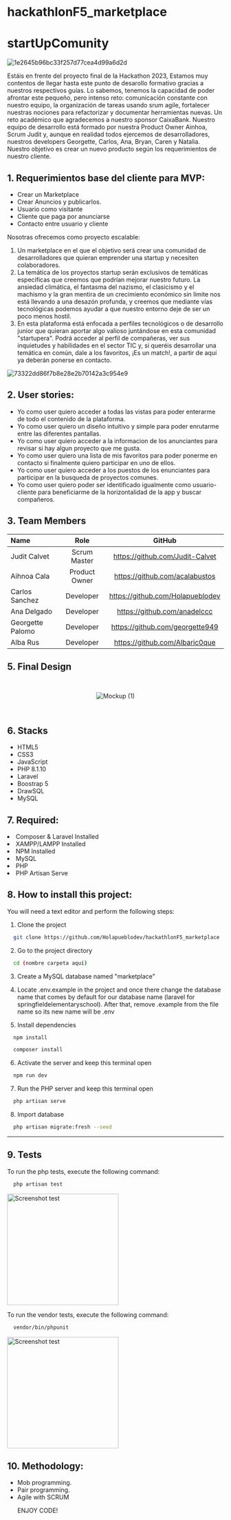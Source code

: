 # hackathlonF5_marketplace
<h1>startUpComunity</h1>

![1e2645b96bc33f257d77cea4d99a6d2d](https://user-images.githubusercontent.com/114645883/221011831-0dff3969-b7db-4d7b-af22-2ec5194f05ed.png)

<p> Estáis en frente del proyecto final de la Hackathon 2023, Estamos muy contentos de llegar hasta este punto de desarollo formativo gracias a nuestros respectivos guías. Lo sabemos, tenemos la capacidad de poder afrontar este pequeño, pero intenso reto: comunicación constante con nuestro equipo, la organización de tareas usando srum agile, fortalecer nuestras nociones para refactorizar y documentar herramientas nuevas. Un reto académico que agradecemos a nuestro sponsor CaixaBank. Nuestro equipo de desarrollo está formado por nuestra Product Owner Ainhoa, Scrum Judit y, aunque en realidad todos ejercemos de desarrolladores, nuestros developers Georgette, Carlos, Ana, Bryan, Caren y Natalia. Nuestro objetivo es crear un nuevo producto según los requerimientos de nuestro cliente. <p>
  
<h2>1. Requerimientos base del cliente para MVP:</h2>
<ul>
 <li> Crear un Marketplace </li>
<li> Crear Anuncios y publicarlos.</li>
<li> Usuario como visitante</li>
<li> Cliente que paga por anunciarse</li>
<li> Contacto entre usuario y cliente </li>
</ul>

Nosotras ofrecemos como proyecto escalable:
1. Un marketplace en el que el objetivo será crear una comunidad de desarrolladores que quieran emprender una startup y necesiten colaboradores.
2. La temática de los proyectos startup serán exclusivos de temáticas especificas que creemos que podrían mejorar nuestro futuro. La ansiedad climática, el fantasma del nazismo, el clasicismo y el machismo y la gran mentira de un crecimiento económico sin límite nos está llevando a una desazón profunda, y creemos que mediante vías tecnológicas podemos ayudar a que nuestro entorno deje de ser un poco menos hostil.
3. En esta plataforma está enfocada a perfiles tecnológicos o de desarrollo junior que quieran aportar algo valioso juntándose en esta comunidad "startupera". Podrá acceder al perfil de compañeras, ver sus inquietudes y habilidades en el sector TIC y, si queréis desarrollar una temática en común, dale a los favoritos, ¡Es un match!, a partir de aquí ya deberán ponerse en contacto.

![73322dd86f7b8e28e2b70142a3c954e9](https://user-images.githubusercontent.com/114645883/221011982-27967cc4-1387-4987-aad3-806f5d47c519.png)

<h2>2. User stories:</h2>
<ul>
<li>Yo como user quiero acceder a todas las vistas para poder enterarme de todo el contenido de la plataforma. </li>
<li>Yo como user quiero un diseño intuitivo y simple para poder enrutarme entre las diferentes pantallas.</li>
<li>Yo como user quiero acceder a la informacion de los anunciantes para revisar si hay algun proyecto que me gusta.</li>
<li>Yo como user quiero una lista de mis favoritos para poder ponerme en contacto si finalmente quiero participar en uno de ellos.</li>
<li>Yo como user quiero acceder a los puestos de los enunciantes para participar en la busqueda de proyectos comunes.</li>
<li>Yo como user quiero poder ser identificado igualmente como usuario-cliente para beneficiarme de la horizontalidad de la app y buscar compañeros.</li>
</ul>


## 3. Team Members

| Name | Role | GitHub |
| :--- | :---: | :---: | 
| Judit Calvet |  Scrum Master | https://github.com/Judit-Calvet | 
| Aihnoa Cala | Product Owner | https://github.com/acalabustos | 
| Carlos Sanchez  | Developer | https://github.com/Holapueblodev | 
| Ana Delgado | Developer | https://github.com/anadelccc | 
| Georgette Palomo | Developer| https://github.com/georgette949 | 
| Alba Rus  | Developer| https://github.com/Albaric0que | 



<h2>5. Final Design</h2> 
<div style="heigth:auto; display:flex; flex-wrap:wrap; justify-content:center; padding:1rem">

![Mockup (1)](https://user-images.githubusercontent.com/114645883/221018815-95c1c4e6-3d78-4cf4-87dd-b1c1ed8a4a92.png)

</div>


<h2>6. Stacks</h2>
<ul>
<li>HTML5</li>
<li>CSS3</li>
<li>JavaScript</li>
<li>PHP 8.1.10</li>
<li>Laravel</li>
<li>Boostrap 5</li>
<li>DrawSQL</li>
<li>MySQL</li>
</ul>

<h2>7. Required:</h2>
<li>Composer & Laravel Installed</li>
<li>XAMPP/LAMPP Installed</li>
<li>NPM Installed</li>
<li>MySQL</li>
<li>PHP</li>
<li>PHP Artisan Serve</li>

<h2>8. How to install this project:</h2>

You will need a text editor and perform the following steps:

1. Clone the project
```bash
  git clone https://github.com/Holapueblodev/hackathlonF5_marketplace
```

2. Go to the project directory
```bash
  cd (nombre carpeta aquí)
```

3. Create a MySQL database named "marketplace"

4. Locate .env.example in the project and once there change the database name that comes by default for our database name (laravel for springfieldelementaryschool). After that, remove .example from the file name so its new name will be .env

5. Install dependencies
```bash
  npm install
```
```bash
  composer install
```

6. Activate the server and keep this terminal open
```bash
  npm run dev
```

7. Run the PHP server and keep this terminal open
```bash
  php artisan serve
```

8. Import database
```bash
  php artisan migrate:fresh --seed
```

***

 <h2>9. Tests</h2>

To run the php tests, execute the following command:
```bash
  php artisan test
```
<img width="259" alt="Screenshot test" src="public/css/img/phpTest.png">


To run the vendor tests, execute the following command:
```bash
  vendor/bin/phpunit
```
<img width="259" alt="Screenshot test" src="public/css/img/vendorTest.png">


<h2>10. Methodology:</h2>
<ul>
<li>Mob programming.</li>
<li>Pair programming.</li>
<li>Agile with SCRUM</li>

<p>ENJOY CODE!</P>

